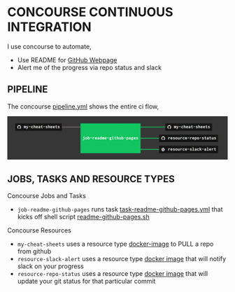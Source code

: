 # CONCOURSE CONTINUOUS INTEGRATION

I use concourse to automate,

* Use README for
  [GitHub Webpage](https://jeffdecola.github.io/my-cheat-sheets/)
* Alert me of the progress via repo status and slack

## PIPELINE

The concourse
[pipeline.yml](https://github.com/JeffDeCola/my-cheat-sheets/blob/master/ci/pipeline.yml)
shows the entire ci flow,

![IMAGE - my-cheat-sheets concourse ci pipeline - IMAGE](docs/pics/my-cheat-sheets-pipeline.jpg)

## JOBS, TASKS AND RESOURCE TYPES

Concourse Jobs and Tasks

* `job-readme-github-pages` runs task
  [task-readme-github-pages.yml](https://github.com/JeffDeCola/my-cheat-sheets/blob/master/ci/tasks/task-readme-github-pages.yml)
  that kicks off shell script
  [readme-github-pages.sh](https://github.com/JeffDeCola/my-cheat-sheets/blob/master/ci/scripts/readme-github-pages.sh)

Concourse Resources

* `my-cheat-sheets` uses a resource type
  [docker-image](https://hub.docker.com/r/concourse/git-resource/)
  to PULL a repo from github
* `resource-slack-alert` uses a resource type
  [docker image](https://hub.docker.com/r/cfcommunity/slack-notification-resource)
  that will notify slack on your progress
* `resource-repo-status` uses a resource type
  [docker image](https://hub.docker.com/r/jeffdecola/github-status-resource-clone)
  that will update your git status for that particular commit

